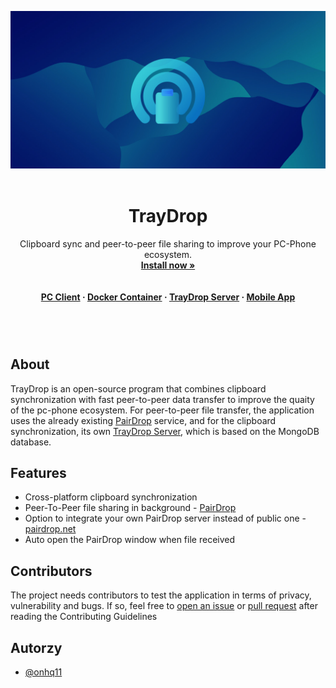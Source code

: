 <div align="center">


<img src="https://github.com/onhq11/TrayDrop/blob/main/img/banner.jpg?raw=true"><br><br>

# TrayDrop
Clipboard sync and peer-to-peer file sharing to improve your PC-Phone ecosystem.<br>
**[Install now »](https://github.com/onhq11/TrayDrop/releases)**<br><br><br>
**[PC Client](https://github.com/onhq11/TrayDrop) · [Docker Container](https://hub.docker.com/r/onhq/traydrop) · [TrayDrop Server](https://github.com/onhq11/TrayDrop-Server) · [Mobile App](https://github.com/onhq11/TrayDrop-Mobile)**

</div><br><br>

# 

## About
TrayDrop is an open-source program that combines clipboard synchronization with fast peer-to-peer data transfer to improve the quaity of the pc-phone ecosystem. For peer-to-peer file transfer, the application uses the already existing [PairDrop](https://github.com/schlagmichdoch/PairDrop) service, and for the clipboard synchronization, its own [TrayDrop Server](https://github.com/onhq11/TrayDrop-Server), which is based on the MongoDB database.

## Features
- Cross-platform clipboard synchronization
- Peer-To-Peer file sharing in background - [PairDrop](https://github.com/schlagmichdoch/PairDrop)
- Option to integrate your own PairDrop server instead of public one - [pairdrop.net](pairdrop.net)
- Auto open the PairDrop window when file received

## Contributors
The project needs contributors to test the application in terms of privacy, vulnerability and bugs. If so, feel free to [open an issue](https://github.com/onhq11/TrayDrop/issues) or [pull request](https://github.com/onhq11/TrayDrop/pulls) after reading the Contributing Guidelines

## Autorzy
- [@onhq11](https://github.com/onhq11)